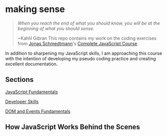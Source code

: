 # making sense

> _When you reach the end of what you should know, you will be at the beginning of what you should sense._
>
> ~Kahlil Gibran
> This repo contains my work on the coding exercises from [Jonas Schmedtmann](https://codingheroes.io/)'s [Complete JavaScript Course](https://www.udemy.com/course/the-complete-javascript-course/).

In addition to sharpening my JavaScript skills, I am approaching this course with the intention of developing my pseudo coding practice and creating excellent documentation.

## Sections

[JavaScript Fundamentals](https://github.com/sissyhanks/making-sense/tree/JavaScripFundamentals)

[Developer Skills](https://github.com/sissyhanks/making-sense/tree/DeveloperSkills)

[DOM and Events Fundamentals](https://github.com/sissyhanks/making-sense/tree/DOM-and-Events-Fundamentals)

## How JavaScript Works Behind the Scenes
